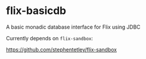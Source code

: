 # flix-basicdb

A basic monadic database interface for Flix using JDBC

Currently depends on `flix-sandbox`:

https://github.com/stephentetley/flix-sandbox
